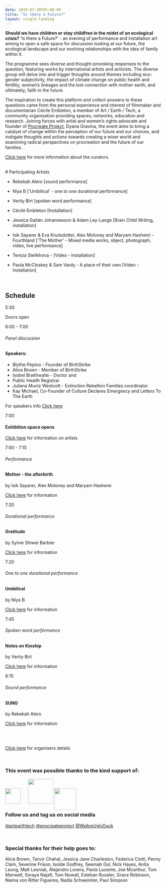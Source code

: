 ```yaml
---
date: 2019-07-30T05:00:00
title: "Is there a Future?"
layout: single-landing
---
```


**Should we have children or stay childfree in the midst of an ecological crisis?** ‘Is there a Future?’ -
an evening of performance and installation art aiming to open a safe space for discussion looking
at our future, the ecological landscape and our evolving relationships with the idea of family within
It.

The programme sees diverse and thought-provoking responses to the question, featuring works by international artists and activists. The diverse group will delve into and trigger thoughts around themes including eco-gender subjectivity, the impact of climate change on public health and fertility, women’s lineages and the lost connection with mother earth, and ultimately, faith in the future.

The inspiration to create this platform and collect answers to these questions came from the personal experience and interest of filmmaker and documentarian Cécile Embleton, a member of Art / Earth / Tech, a community organisation providing spaces, networks, education and research. Joining forces with artist and women’s rights advocate and founder of [Procreate Project](https://www.procreateproject.com/), Dyana Gravina, the event aims to bring a catalyst of change within the perception of our future and our choices, and instigate thoughts and actions towards creating a wiser world and examining radical perspectives on procreation and the future of our families.

[Click here](/is-there-a-future-programme/participating-artists#about-the-organisers) for more information about the curators.  

<br/>
# Participating Artists

- Rebekah Alero [sound performance]

- Niya B [&#39;Umbilical&#39; - one to one durational performance]

- Verity Birt [spoken word performance]

- Cécile Embleton [Installation]

- Jessica Gaitán Johannesson &amp; Adam Ley-Lange  [Brain Child Writing, installation]

- Isik Sayarer &amp; Eva Knutsdotter, Alex Moloney and Maryam Hashemi - Fourthland [&#39;The Mother&#39; -  Mixed media works, object, photograph, video, live performance]

- Tereza Stelikhova - [Video - Installation]

- Paula McCloskey &amp; Sam Vardy - A place of their own  [Video - Installation]

<br/>

## Schedule
<div class="schedule">
    <div class="col-left">
        <p class="time">5:30</p>
    </div>
    <div class="col-right">
        <p>Doors open</p>
    </div>
    <p class="clearfix"></p>
</div>

<div class="schedule">
    <div class="col-left">
        <p class="time">6:00 - 7:00</p>
    </div>
    <div class="col-right">
        <h6>Panel discussion</h6>
        <h4>Speakers:</h4>
        <ul>
            <li>Blythe Pepino - Founder of BirthStrike</li>
            <li>Alice Brown - Member of BirthStrike</li>
            <li>Isobel Braithwaite - Doctor and </li>
            <li>Public Health Registrar</li>
            <li>Juliana Muniz Westcott - Extinction Rebellion Families coordinator</li>
            <li>Kay Michael, Co-Founder of Culture Declares Emergency and Letters To The Earth</li>
        </ul>
        <p>For speakers info <a href="/is-there-a-future-programme/speakers">Click here</a></p>
    </div>
    <p class="clearfix"></p>
</div>

<div class="schedule">
    <div class="col-left">
        <p class="time">7:00</p>
    </div>
    <div class="col-right">
        <h4>Exhibition space opens</h4>
        <p><a href="/is-there-a-future-programme/participating-artists">Click here</a> for information on artists</p>
    </div>
    <p class="clearfix"></p>
</div>

<div class="schedule">
    <div class="col-left">
        <p class="time">7:00 - 7:15</p>
    </div>
    <div class="col-right">
        <h6>Performance </h6>
        <h4>Mother - the afterbirth</h4>
        <p>by Isik Sayarer, Alex Moloney and Maryam Hashemi </p>
        <p><a href="/is-there-a-future-programme/participating-artists#fourthland">Click here</a> for information</p>
    </div>
    <p class="clearfix"></p>
</div>

<div class="schedule">
    <div class="col-left">
        <p class="time">7:20</p>
    </div>
    <div class="col-right">
        <h6>Durational performance  </h6>
        <h4>Gratitude</h4>
        <p>by Sylvie Shiwei Barbier </p>
        <p><a href="/is-there-a-future-programme/participating-artists#gratitude">Click here</a> for information</p>
    </div>
    <p class="clearfix"></p>
</div>

<div class="schedule">
    <div class="col-left">
        <p class="time">7:20</p>
    </div>
    <div class="col-right">
        <h6>One to one durational performance</h6>
        <h4>Umbilical</h4>
        <p>by Niya B</p>
        <p><a href="/is-there-a-future-programme/participating-artists#umbilical">Click here</a> for information</p>
    </div>
    <p class="clearfix"></p>
</div>

<div class="schedule">
    <div class="col-left">
        <p class="time">7:45</p>
    </div>
    <div class="col-right">
        <h6>Spoken word performance </h6>
        <h4>Notes on Kinship</h4>
        <p>by Verity Birt</p>
        <p><a href="/is-there-a-future-programme/participating-artists#notes-on-kinship">Click here</a> for information</p>
    </div>
    <p class="clearfix"></p>
</div>

<div class="schedule">
    <div class="col-left">
        <p class="time">8:15</p>
    </div>
    <div class="col-right">
        <h6>Sound performance</h6>
        <h4>SUNG</h4>
        <p>by Rebekah Alero</p>
        <p><a href="/is-there-a-future-programme/participating-artists#sung">Click here</a> for information</p>
    </div>
    <p class="clearfix"></p>
</div>


<br/><br/>
<p><a href="/is-there-a-future-programme/participating-artists#about-the-organisers">Click here</a> for organisers details </p>

<br/>

### This event was possible thanks to the kind support of: 

<img src="/images/aet-white.png" width="50">
<img src="/images/ugly_duck_white.png" style="margin-left:20px;width:80px">
<img src="/images/procreate_white.png" width="70" style="position:relative;top:20px">

<br/>

### Follow us and tag us on social media 

[@artearthtech](https://www.facebook.com/artearthtech/?ref=br_rs) [@procreateproject](https://www.facebook.com/procreateproject/) [@WeAreUglyDuck](https://www.facebook.com/WeAreUglyDuck/)

<br/>

### Special thanks for their help goes to: 

Alice Brown,
Tanvir Chahal,
Jessica Jane Charleston,
Federica Ciotti,
Penny Clark,
Severine Frison,
Isolde Godfrey,
Seemab Gul, 
Nick Hayes, 
Anita Leung, 
Matt Lesniak,
Alejandro Lovera,
Paola Lucente,
Joe Mcarthur,
Tom Manwell, 
Soraya Najafi,
Tom Nowall,
Esteban Ruseler, 
Grace Robinson,
Naima von Ritter Figueres,
Nadia Schweimler,
Paul Simpson 

